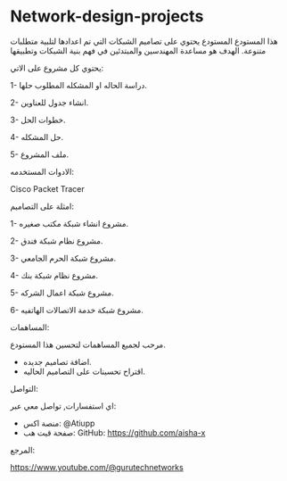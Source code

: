 # Network-design-projects

هذا المستودع المستودع يحتوي على تصاميم الشبكات التي تم اعدادها لتلبية متطلبات متنوعة.
الهدف هو مساعدة المهندسين والمبتدئين في فهم بنية الشبكات وتطبيقها

يحتوي كل مشروع على الاتي:

1- دراسة الحاله او المشكله المطلوب حلها.

2- انشاء جدول للعناوين.

3- خطوات الحل.

4- حل المشكله.

5- ملف المشروع.

الادوات المستخدمه:

Cisco Packet Tracer

امثلة على التصاميم:

1- مشروع انشاء شبكة مكتب صغيره.

2- مشروع نظام شبكة فندق.

3- مشروع شبكة الحرم الجامعي.

4- مشروع نظام شبكة بنك.

5- مشروع شبكة اعمال الشركه.

6- مشروع شبكة خدمة الاتصالات الهاتفيه.


المساهمات:

مرحب لجميع المساهمات لتحسين هذا المستودع.

- اضافة تصاميم جديده.
- اقتراح تحسينات على التصاميم الحاليه.
  

التواصل:

اي استفسارات, تواصل معي عبر:

- منصة اكس: @Atiupp
- صفحة قيت هب: GitHub: https://github.com/aisha-x


المرجع:

https://www.youtube.com/@gurutechnetworks

  




